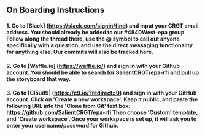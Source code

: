 ## On Boarding Instructions
#### 1. Go to [Slack] (https://slack.com/signin/find) and input your CRGT email address.  You should already be added to our #4840West-epa group.  Follow along the thread there, use the @ symbol to call out anyone specifically with a question, and use the direct messaging functionality for anything else.  Our commits will also be tracked here.  
#### 2. Go to [Waffle.io] (https://waffle.io/) and sign in with your Github account.  You should be able to search for SalientCRGT/epa-rfi and pull up the storyboard that way.
#### 3. Go to [Cloud9] (https://c9.io/?redirect=0) and sign in with your GitHub account. Click on 'Create a new workspace'.  Keep it public, and paste the following URL into the 'Clone from Git' text box: https://github.com/SalientCRGT/epa-rfi  Then choose 'Custom' template, and 'Create workspace'.  Once your workspace is set up, it will ask you to enter your username/password for Github.
